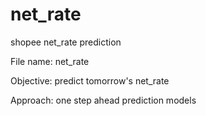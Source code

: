 # net_rate
shopee net_rate prediction

File name: net_rate
  
  Objective: predict tomorrow's net_rate
  
  Approach: one step ahead prediction models
